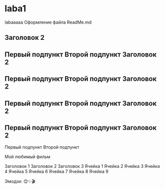 # laba1
labaaaaa
Оформление файла ReadMe.md

Заголовок 2
-----------
Первый подпункт
Второй подпункт
Заголовок 2
-----------
Первый подпункт
Второй подпункт
Заголовок 2
-----------
Первый подпункт
Второй подпункт
Заголовок 2
-----------
Первый подпункт
Второй подпункт
Заголовок 2
-----------
Первый подпункт
Второй подпункт

Мой любимый фильм




Заголовок 1	Заголовок 2	Заголовок 3
Ячейка 1	Ячейка 2	Ячейка 3
Ячейка 4	Ячейка 5	Ячейка 6
Ячейка 7	Ячейка 8	Ячейка 9

Эмодзи: 😊✨🎬
